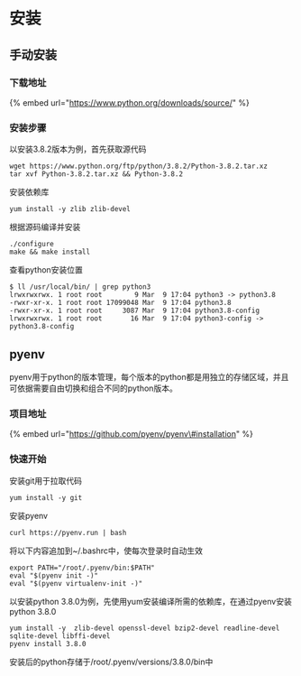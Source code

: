 # 安装

## 手动安装

### 下载地址

{% embed url="https://www.python.org/downloads/source/" %}

### 安装步骤

以安装3.8.2版本为例，首先获取源代码

```text
wget https://www.python.org/ftp/python/3.8.2/Python-3.8.2.tar.xz
tar xvf Python-3.8.2.tar.xz && Python-3.8.2
```

安装依赖库

```text
yum install -y zlib zlib-devel
```

根据源码编译并安装

```text
./configure
make && make install
```

查看python安装位置

```text
$ ll /usr/local/bin/ | grep python3
lrwxrwxrwx. 1 root root        9 Mar  9 17:04 python3 -> python3.8
-rwxr-xr-x. 1 root root 17099048 Mar  9 17:04 python3.8
-rwxr-xr-x. 1 root root     3087 Mar  9 17:04 python3.8-config
lrwxrwxrwx. 1 root root       16 Mar  9 17:04 python3-config -> python3.8-config
```

## pyenv

pyenv用于python的版本管理，每个版本的python都是用独立的存储区域，并且可依据需要自由切换和组合不同的python版本。

### 项目地址

{% embed url="https://github.com/pyenv/pyenv\#installation" %}

### 快速开始

安装git用于拉取代码

```text
yum install -y git
```

安装pyenv

```text
curl https://pyenv.run | bash
```

将以下内容追加到~/.bashrc中，使每次登录时自动生效

```text
export PATH="/root/.pyenv/bin:$PATH"
eval "$(pyenv init -)"
eval "$(pyenv virtualenv-init -)"
```

以安装python 3.8.0为例，先使用yum安装编译所需的依赖库，在通过pyenv安装python 3.8.0

```text
yum install -y  zlib-devel openssl-devel bzip2-devel readline-devel sqlite-devel libffi-devel
pyenv install 3.8.0
```

安装后的python存储于/root/.pyenv/versions/3.8.0/bin中

